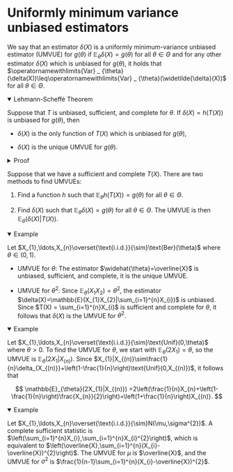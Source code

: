 # Uniformly minimum variance unbiased estimators
We say that an estimator $\delta(X)$ is a uniformly minimum-variance unbiased estimator (UMVUE) for $g(\theta)$ if $\mathbb{E} _ {\theta}\delta(X)=g(\theta)$ for all $\theta\in\Theta$ and for any other estimator $\widetilde{\delta}(X)$ which is unbiased for $g(\theta)$, it holds that $\operatornamewithlimits{Var} _ {\theta}(\delta(X))\leq\operatornamewithlimits{Var} _ {\theta}(\widetilde{\delta}(X))$ for all $\theta\in\Theta$. 

<details open>
<summary>Lehmann-Scheffé Theorem</summary>

Suppose that $T$ is unbiased, sufficient, and complete for $\theta$. If $\delta(X)=h(T(X))$ is unbiased for $g(\theta)$, then

* $\delta(X)$ is the only function of $T(X)$ which is unbiased for $g(\theta)$,

* $\delta(X)$ is the unique UMVUE for $g(\theta)$.

</details>

<details>
<summary>Proof</summary>

Suppose that $\widetilde{h}(T(X))$ is also unbiased for $g(\theta)$. Then $\mathbb{E} _ {\theta}(\widetilde{h}(T(X))-h(T(X))) = 0$, so by completeness, it follows that $\widetilde{h}(T(X))=h(T(X))$ almost surely. To show the second statement, suppose that $\widetilde{\delta}(X)$ is unbiased for $g(\theta)$. Then $\mathbb{E} _ \theta (\widetilde{\delta}(X)|T(X))$ is also unbiased, so $\mathbb{E} _ \theta (\widetilde{\delta}(X)|T(X))=h(T(X))$. By the Rao-Blackwell theorem, 

$$
\mathbb{E}_{\theta}\left(\mathbb{E}_{\theta}(\widetilde{\delta}(X)|T(X))-g(\theta)\right)^{2}\leq\mathbb{E}_{\theta}\left(\widetilde{\delta}(X)-g(\theta)\right)^{2}.
$$

The left hand side is $\operatornamewithlimits{Var} _ {\theta}(h(T(X))$ and the right hand side is $\operatornamewithlimits{Var} _ {\theta}(\widetilde{\delta}(X))$. 

</details>


Suppose that we have a sufficient and complete $T(X)$. There are two methods to find UMVUEs:

1. Find a function $h$ such that $\mathbb{E} _ {\theta}h(T(X))=g(\theta)$ for all $\theta\in\Theta$.

2. Find $\delta(X)$ such that $\mathbb{E} _ {\theta}\delta(X)=g(\theta)$ for all $\theta\in\Theta$. The UMVUE is then $\mathbb{E}_ \theta (\delta(X)|T(X))$.

<details open>
<summary>Example</summary>

Let $X_{1},\ldots,X_{n}\overset{\text{i.i.d.}}{\sim}\text{Ber}(\theta)$ where $\theta\in(0,1)$. 

* UMVUE for $\theta$: The estimator $\widehat{\theta}=\overline{X}$ is unbiased, sufficient, and complete, it is the unique UMVUE.

* UMVUE for $\theta^{2}$: Since $\mathbb{E} _ \theta (X_{1}X_{2})=\theta^{2}$, the estimator $\delta(X)=\mathbb{E}(X_{1}X_{2}|\sum_{i=1}^{n}X_{i})$ is unbiased. Since $T(X) = \sum_{i=1}^{n}X_{i}$ is sufficient and complete for $\theta$, it follows that $\delta(X)$ is the UMVUE for $\theta^{2}$. 

</details>


<details open>
<summary>Example</summary>

Let $X_{1},\ldots,X_{n}\overset{\text{i.i.d.}}{\sim}\text{Unif}(0,\theta)$ where $\theta>0$. To find the UMVUE for $\theta$, we start with $\mathbb{E} _ {\theta}(2X_{1})=\theta$, so the UMVUE is $\mathbb{E} _ {\theta}(2X_{1}|X_{(n)})$. Since $X_{1}|X_{(n)}\sim\frac{1}{n}\delta_{X_{(n)}}+\left(1-\frac{1}{n}\right)\text{Unif}(0,X_{(n)})$, it follows that 

$$
\mathbb{E}_{\theta}(2X_{1}|X_{(n)})	=2\left(\frac{1}{n}X_{n}+\left(1-\frac{1}{n}\right)\frac{X_{n}}{2}\right)=\left(1+\frac{1}{n}\right)X_{(n)}.
$$
</details>


<details open>
<summary>Example</summary>

Let $X_{1},\ldots,X_{n}\overset{\text{i.i.d.}}{\sim}N(\mu,\sigma^{2})$. A complete sufficient statistic is $\left(\sum_{i=1}^{n}X_{i},\sum_{i=1}^{n}X_{i}^{2}\right)$, which is equivalent to $\left(\overline{X},\sum_{i=1}^{n}(X_{i}-\overline{X})^{2}\right)$. The UMVUE for $\mu$ is $\overline{X}$, and the UMVUE for $\sigma^{2}$ is $\frac{1}{n-1}\sum_{i=1}^{n}(X_{i}-\overline{X})^{2}$. 

</details>

